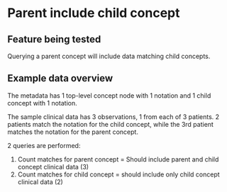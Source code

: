 # Parent include child concept

## Feature being tested
Querying a parent concept will include data matching child concepts.

## Example data overview
The metadata has 1 top-level concept node with 1 notation and 1 child concept with 1 notation.

The sample clinical data has 3 observations, 1 from each of 3 patients. 2 patients match the notation for the child concept, while the 3rd patient matches the notation for the parent concept.

2 queries are performed:
1. Count matches for parent concept = Should include parent and child concept clinical data (3)
1. Count matches for child concept = should include only child concept clinical data (2)

